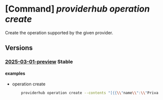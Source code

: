 # [Command] _providerhub operation create_

Create the operation supported by the given provider.

## Versions

### [2025-03-01-preview](/Resources/mgmt-plane/L3N1YnNjcmlwdGlvbnMve30vcHJvdmlkZXJzL21pY3Jvc29mdC5wcm92aWRlcmh1Yi9wcm92aWRlcnJlZ2lzdHJhdGlvbnMve30vb3BlcmF0aW9ucy9kZWZhdWx0/2025-03-01-preview.xml) **Stable**

<!-- mgmt-plane /subscriptions/{}/providers/microsoft.providerhub/providerregistrations/{}/operations/default 2025-03-01-preview -->

#### examples

- operation create
    ```bash
        providerhub operation create --contents "[{{\\"name\\":\\"Private.VPTest/Employees/Read\\",\\"display\\":{{\\"default\\":{{\\"description\\":\\"Read employees\\",\\"operation\\":\\"Gets/List employee resources\\",\\"provider\\":\\"Private.VPTest\\",\\"resource\\":\\"Employees\\"}}}}}}]" --provider-namespace "{providerNamespace}"
    ```